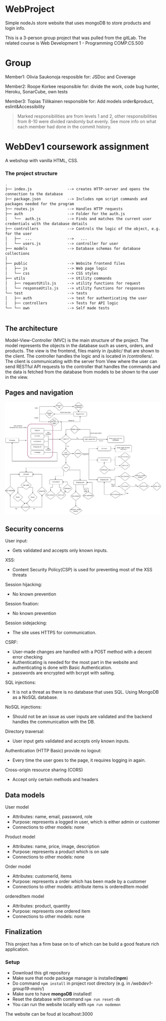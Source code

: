 # WebProject
Simple nodeJs store website that uses mongoDB to store products and login info.

This is a 3-person group project that was pulled from the gitLab. The related course is Web Development 1 - Programming COMP.CS.500

# Group 

Member1:  Olivia Saukonoja
resposible for: JSDoc and Coverage

Member2:  Roope Korkee
responsible for: divide the work, code bug hunter, Heroku, SonarCube, own tests

Member3:  Topias Tiilikainen
responsible for: Add models order&product, eslint&Accessibility

> Marked responsibilities are from levels 1 and 2, other responsibilities from 8-10 were divided randomly but evenly. See more info on what each member had done in the commit history.

# WebDev1 coursework assignment

A webshop with vanilla HTML, CSS.


### The project structure

```
.
├── index.js                --> creates HTTP-server and opens the connection to the database
├── package.json            --> Includes npm script commands and packages needed for the program
├── routes.js               --> Handles HTTP requests
├── auth                    --> Folder for the auth.js
│   └──  auth.js            --> Finds and matches the current user credentials with the database details
├── controllers             --> Controls the logic of the object, e.g. for the user
│   ├──  ...                -->   ...
│   └── users.js            --> controller for user
├── models                  --> Database schemas for database collections
│                               
├── public                  --> Website frontend files
│   ├── js                  --> Web page logic
│   └── css                 --> CSS styles
├── utils                   --> Utility commands
│   ├── requestUtils.js     --> utility functions for request
│   └── responseUtils.js    --> utility functions for responses
└── test                    --> tests
│   ├── auth                --> test for authenticating the user
│   ├── controllers         --> Tests for API logic
└── └── own                 --> Self made tests


```


## The architecture 

Model-View-Controller (MVC) is the main structure of the project. The model represents the objects in the database such as users, orders, and products. The view is the frontend, files mainly in /public/ that are shown to the client. The controller handles the logic and is located in /controllers/. The client is communicating with the server from View where the user can send RESTful API requests to the controller that handles the commands and the data is fetched from the database from models to be shown to the user in the view.


## Pages and navigation
![](diagram.png)

## Security concerns
User input:
- Gets validated and accepts only known inputs.

XSS:
- Content Security Policy(CSP) is used for preventing most of the XSS threats

Session hijacking:
- No known prevention

Session fixation:
- No known prevention

Session sidejacking:
 - The site uses HTTPS for communication.

CSRF:
- User-made changes are handled with a POST method with a decent error checking
- Authenticating is needed for the most part in the website and authenticating is done with Basic Authentication.
- passwords are encrypted with bcrypt with salting.

SQL injections:
- It is not a threat as there is no database that uses SQL. Using MongoDB as a NoSQL database.

NoSQL injections:
- Should not be an issue as user inputs are validated and the backend handles the communication with the DB.

Directory traversal:
 - User input gets validated and accepts only known inputs.

Authentication (HTTP Basic) provide no logout:
 - Every time the user goes to the page, it requires logging in again.

Cross-origin resource sharing (CORS)
- Accept only certain methods and headers


## Data models

User model
- Attributes: name, email, password, role
- Purpose: represents a logged in user, which is either admin or customer
- Connections to other models: none

Product model
- Attributes: name, price, image, description
- Purpose: represents a product which is on sale
- Connections to other models: none

Order model
- Attributes: customerId, items
- Purpose: represents a order which has been made by a customer
- Connections to other models: attribute items is orderedItem model

orderedItem model
- Attributes: product, quantity
- Purpose: represents one ordered item
- Connections to other models: none

## Finalization
This project has a firm base on to of which can be build a good feature rich application.

### Setup
- Download this git repository
- Make sure that node package manager is installed(**npm**)
- Do command `npm install` in project root directory (e.g. in _/webdev1-group19-main/_)
- Make sure to have **mongoDB** installed!
- Reset the database with command `npm run reset-db`
- You can run the website locally with `npm run nodemon`

The website can be foud at localhost:3000
